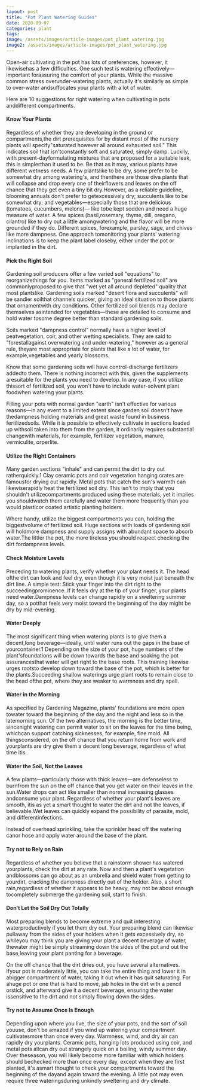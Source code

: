 ```yaml
---
layout: post
title: "Pot Plant Watering Guides"
date: 2020-09-07
categories: plant
tags:
image: /assets/images/article-images/pot_plant_watering.jpg
image2: /assets/images/article-images/pot_plant_watering.jpg
---
```

<p>
    Open-air cultivating in the pot has lots of preferences, however, it likewisehas a few difficulties. One such test
    is watering effectively—important forassuring the comfort of your plants. While the massive common stress
    overunder-watering plants, actually it's similarly as simple to over-water andsuffocates your plants with a lot of
    water.
</p>
<p>
    Here are 10 suggestions for right watering when cultivating in pots anddifferent compartments.
</p>

<h4>Know Your Plants </h4>

<p>
    Regardless of whether they are developing in the ground or compartments,the dirt prerequisites for by distant most
    of the nursery plants will specify"saturated however all around exhausted soil." This indicates soil that
    isn'tconstantly soft and saturated, simply damp. Luckily, with present-dayformulating mixtures that are proposed for
    a suitable leak, this is simplerthan it used to be. Be that as it may, various plants have different wetness needs.
    A few plantslike to be dry, some prefer to be somewhat dry among watering's, and thenthere are those diva plants
    that will collapse and drop every one of theirflowers and leaves on the off chance that they get even a tiny bit
    dry.However, as a reliable guideline, blooming annuals don't prefer to getexcessively dry; succulents like to be
    somewhat dry; and vegetables—especially those that are delicious (tomatoes, cucumbers, melons)— like tobe kept
    sodden and need a huge measure of water. A few spices (basil,rosemary, thyme, dill, oregano, cilantro) like to dry
    out a little amongwatering and the flavor will be more grounded if they do. Different spices, forexample, parsley,
    sage, and chives like more dampness. One approach tomonitoring your plants' watering inclinations is to keep the
    plant label closeby, either under the pot or implanted in the dirt.</p>

<h4>Pick the Right Soil</h4>
<p>Gardening soil producers offer a few varied soil "equations" to reorganizethings for you. Items marked as "general
    fertilized soil" are commonlyproposed to give that "wet yet all around depleted" quality that most plantslike.
    Gardening soils marked "desert flora and succulents" will be sandier soilthat channels quicker, giving an ideal
    situation to those plants that ornamentwith dry conditions. Other fertilized soil blends may declare themselves
    asintended for vegetables—these are detailed to consume and hold water tosome degree better than standard gardening
    soils. </p>
<p>Soils marked "dampness control" normally have a higher level of peatvegetation, coir, and other wetting specialists.
    They are said to "forestallagainst overwatering and under-watering," however as a general rule, theyare most
    appropriate for plants that like a lot of water, for example,vegetables and yearly blossoms.</p>
<p>Know that some gardening soils will have control-discharge fertilizers addedto them. There is nothing incorrect with
    this, given the supplements aresuitable for the plants you need to develop. In any case, if you utilize thissort of
    fertilized soil, you won't have to include water-solvent plant foodwhen watering your plants.</p>
<p>Filling your pots with normal garden "earth" isn't effective for various reasons—in any event to a limited extent
    since garden soil doesn't have thedampness holding materials and great waste found in business fertilizedsoils.
    While it is possible to effectively cultivate in sections loaded up withsoil taken into them from the garden, it
    ordinarily requires substantial changewith materials, for example, fertilizer vegetation, manure, vermiculite,
    orperlite.</p>
<h4>Utilize the Right Containers </h4>
<p>Many garden sections "inhale" and can permit the dirt to dry out ratherquickly.1 Clay ceramic pots and coir
    vegetation hanging crates are famousfor drying out rapidly. Metal pots that catch the sun's warmth can
    likewiserapidly heat the fertilized soil dry. This isn't to imply that you shouldn't utilizecompartments produced
    using these materials, yet it implies you shouldwatch them carefully and water them more frequently than you would
    plasticor coated artistic planting holders. </p>
<p>Where handy, utilize the biggest compartments you can, holding the biggestvolume of fertilized soil. Huge sections
    with loads of gardening soil will holdmore dampness and supply assigns with abundant space to absorb water.The
    littler the pot, the more tireless you should respect checking the dirt fordampness levels.</p>
<h4>Check Moisture Levels </h4>
<p>Preceding to watering plants, verify whether your plant needs it. The head ofthe dirt can look and feel dry, even
    though it is very moist just beneath the
    dirt line. A simple test: Stick your finger into the dirt right to the succeedingprominence. If it feels dry at the
    tip of your finger, your plants need water.Dampness levels can change rapidly on a sweltering summer day, so a
    potthat feels very moist toward the beginning of the day might be dry by mid-evening.</p>
<h4>Water Deeply </h4>
<p>The most significant thing when watering plants is to give them a decent,long beverage—ideally, until water runs out
    the gaps in the base of yourcontainer.1 Depending on the size of your pot, huge numbers of the plant'sfoundations
    will be down towards the base and soaking the pot assurancesthat water will get right to the base roots. This
    training likewise urges rootsto develop down toward the base of the pot, which is better for the plants.Succeeding
    shallow waterings urge plant roots to remain close to the head ofthe pot, where they are weaker to warmness and dry
    spell. </p>
<h4>Water in the Morning </h4>
<p>As specified by Gardening Magazine, plants' foundations are more open towater toward the beginning of the day and the
    night and less so in the latemorning sun. Of the two alternatives, the morning is the better time, sincenight
    watering can permit water to sit on the leaves for the time being, whichcan support catching sicknesses, for
    example, fine mold. All thingsconsidered, on the off chance that you return home from work and yourplants are dry
    give them a decent long beverage, regardless of what time itis. </p>
<h4>Water the Soil, Not the Leaves </h4>
<p>A few plants—particularly those with thick leaves—are defenseless to burnfrom the sun on the off chance that you get
    water on their leaves in the sun.Water drops can act like smaller than normal increasing glasses andconsume your
    plant. Regardless of whether your plant's leaves are smooth, itis as yet a smart thought to water the dirt and not
    the leaves, if believable.Wet leaves can quickly expand the possibility of parasite, mold, and differentinfections.
</p>
<p>Instead of overhead sprinkling, take the sprinkler head off the watering canor hose and apply water around the base
    of the plant.
</p>
<h4>Try not to Rely on Rain </h4>
<p>Regardless of whether you believe that a rainstorm shower has watered yourplants, check the dirt at any rate. Now and
    then a plant's vegetation andblossoms can go about as an umbrella and shield water from getting to yourdirt,
    cracking the dampness directly out of the holder. Also, a short rain,regardless of whether it appears to be heavy,
    may not be about enough tocompletely submerge the gardening soil, start to finish. </p>
<h4>Don’t Let the Soil Dry Out Totally </h4>
<p>Most preparing blends to become extreme and quit interesting waterproductively if you let them dry out. Your
    preparing blend can likewise pullaway from the sides of your holders when it gets excessively dry, so whileyou may
    think you are giving your plant a decent beverage of water, thewater might be simply streaming down the sides of the
    pot and out the base,leaving your plant panting for a beverage. </p>
<p>On the off chance that the dirt dries out, you have several alternatives. Ifyour pot is moderately little, you can
    take the entire thing and lower it in abigger compartment of water, taking it out when it has quit saturating. For
    ahuge pot or one that is hard to move, jab holes in the dirt with a pencil orstick, and afterward give it a decent
    beverage, ensuring the water issensitive to the dirt and not simply flowing down the sides. </p>
<h4>Try not to Assume Once Is Enough </h4>
<p>Depending upon where you live, the size of your pots, and the sort of soil youuse, don't be amazed if you wind up
    watering your compartment cultivatesmore than once every day. Warmness, wind, and dry air can rapidly dry
    yourplants. Ceramic pots, hanging lots produced using coir, and metal pots allcan dry out strangely quick on a
    boiling, windy summer day. Over theseason, you will likely become more familiar with which holders should bechecked
    more than once every day, except when they are first planted, it's asmart thought to check your compartments toward
    the beginning of the dayand again toward the evening. A little pot may even require three wateringsduring unkindly
    sweltering and dry climate.</p>